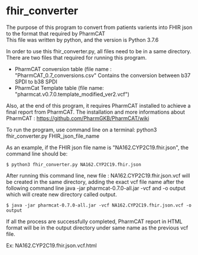# fhir_converter
The purpose of this program to convert from patients varients into FHIR json to the format that required by PharmCAT  
This file was written by python, and the version is Python 3.7.6

In order to use this fhir_converter.py, all files need to be in a same directory. There are two files that required for running this program.
- PharmCAT conversion table (file name : "PharmCAT_0.7_conversions.csv"
  Contains the conversion between b37 SPDI to b38 SPDI 
- PharmCat Template table (file name: "pharmcat.v0.7.0.template_modified_ver2.vcf")

Also, at the end of this program, it requires PharmCAT installed to achieve a final report from PharmCAT. 
  The installation and more informations about PharmCAT : https://github.com/PharmGKB/PharmCAT/wiki

To run the program, use command line on a terminal: python3 fhir_converter.py FHIR_json_file_name

As an example, if the FHIR json file name is "NA162.CYP2C19.fhir.json", the command line should be:
```
$ python3 fhir_converter.py NA162.CYP2C19.fhir.json
```

After running this command line, new file : NA162.CYP2C19.fhir.json.vcf will be created in the same directory, adding the exact vcf file name after the following command line
java -jar pharmcat-0.7.0-all.jar -vcf and -o output which will create new directory called output. 

```
$ java -jar pharmcat-0.7.0-all.jar -vcf NA162.CYP2C19.fhir.json.vcf -o output
```

If all the process are successfully completed, PharmCAT report in HTML format will be in the output directory under same name as the previous vcf file. 

Ex: NA162.CYP2C19.fhir.json.vcf.html
